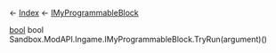 ← [Index](Api-Index) ← [IMyProgrammableBlock](Sandbox.ModAPI.Ingame.IMyProgrammableBlock)

[bool](System.Boolean) bool Sandbox.ModAPI.Ingame.IMyProgrammableBlock.TryRun(argument)()